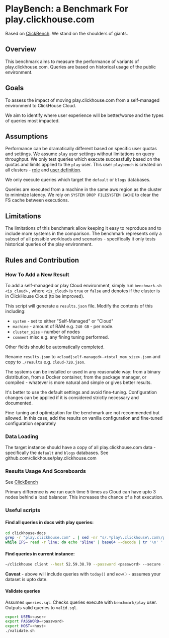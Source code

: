 # PlayBench: a Benchmark For play.clickhouse.com

Based on [ClickBench](https://github.com/ClickHouse/ClickBench/#results-usage-and-scoreboards). We stand on the shoulders of giants.

## Overview

This benchmark aims to measure the performance of variants of play.clickhouse.com. Queries are based on historical usage of the public environment.

## Goals

To assess the impact of moving play.clickhouse.com from a self-managed environment to ClickHouse Cloud.

We aim to identify where user experience will be better/worse and the types of queries most impacted.

## Assumptions

Performance can be dramatically different based on specific user quotas and settings. We assume `play` user settings without limitations on query throughput. We only test queries which execute successfully based on the quotas and limits applied to the `play` user. This user `playbench` is created on all clusters - [role]() and [user definition]().

We only execute queries which target the `default` or `blogs` databases.

Queries are executed from a machine in the same aws region as the cluster to minimize latency. We rely on `SYSTEM DROP FILESYSTEM CACHE` to clear the FS cache between executions.

## Limitations 

The limitations of this benchmark allow keeping it easy to reproduce and to include more systems in the comparison. The benchmark represents only a subset of all possible workloads and scenarios - specifically it only tests historical queries of the play environment.

## Rules and Contribution

### How To Add a New Result

To add a self-managed or play Cloud environment, simply run `benchmark.sh <is_cloud>` , where `<is_cloud>` is `true` or `false` and denotes if the cluster is in ClickHouse Cloud (to be improved).

This script will generate a `results.json` file. Modify the contents of this including:

- `system` - set to either "Self-Managed" or "Cloud"
- `machine` - amount of RAM e.g. `240 GB` - per node.
- `cluster_size` - number of nodes
- `comment` misc e.g. any fining tuning performed.

Other fields should be automatically completed.

Rename `results.json` to `<cloud|self-managed>-<total_mem_size>.json` and copy to `./results` e.g. `cloud-720.json`.

The systems can be installed or used in any reasonable way: from a binary distribution, from a Docker container, from the package manager, or compiled - whatever is more natural and simple or gives better results.

It's better to use the default settings and avoid fine-tuning. Configuration changes can be applied if it is considered strictly necessary and documented.

Fine-tuning and optimization for the benchmark are not recommended but allowed. In this case, add the results on vanilla configuration and fine-tuned configuration separately

### Data Loading

The target instance should have a copy of all play.clickhouse.com data - specifically the `default` and `blogs` databases. 
See github.com/clickhouse/play.clickhouse.com

### Results Usage And Scoreboards

See [ClickBench](https://github.com/ClickHouse/ClickBench/#results-usage-and-scoreboards)

Primary difference is we run each time 5 times as Cloud can have upto 3 nodes behind a load balancer. This increases the chance of a hot execution.

### Useful scripts

#### Find all queries in docs with play queries:

```bash
cd clickhouse-docs
grep -r "play.clickhouse.com" . | sed -nr "s/.*play\.clickhouse\.com\/play.*#(\S*)\s?/\1/p" |  sed "s/)//g" | awk '{print $1}' > b64_queries.txt
while IFS= read -r line; do echo "$line" | base64 --decode | tr '\n' ' ' | tr -s ' '; echo ""; done < b64_queries.txt > queries.txt
```

####  Find queries in current instance:

```bash
~/clickhouse client --host 52.59.38.70 --password <password> --secure --user migrate --query "SELECT any(query) || '\n--------------------------' FROM system.query_log WHERE query_kind='Select' AND hasAny(databases, ['blogs', 'default', 'git_clickhouse']) AND read_rows > 0 AND user != 'default' GROUP BY normalized_query_hash FORMAT TabSeparatedRaw" | awk 'NF' | awk '{$1=$1;print}'  | tr '\n' ' ' | sed 's/-------------------------- /\n/g' | sed '/^[-\/#]/d' | sed 's/[Ss]elect /SELECT /g' | sed 's/ from / FROM /g' | sed 's/ group / GROUP /g' | sed 's/ where / WHERE /g' | sed 's/ [lL]imit / LIMIT /g' | sed 's/ [Or]der [By]y / ORDER BY /g' | sed 's/^[wW]ith /WITH /g' |  sed 's/;//g' | sort | uniq -i -u > queries.sql
```

**Caveat** - above will include queries with `today()` and `now()` - assumes your dataset is upto date.

#### Validate queries

Assumes `queries.sql`. Checks queries execute with `benchmark/play` user. Outputs valid queries to `valid.sql`.

```bash
export USER=<user>
export PASSWORD=<password>
export HOST=<host>
./validate.sh
```
